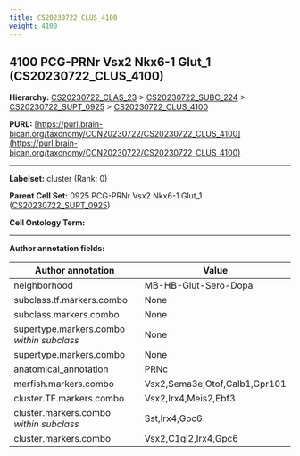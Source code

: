 ```yaml
---
title: CS20230722_CLUS_4100
weight: 4100
---
```

## 4100 PCG-PRNr Vsx2 Nkx6-1 Glut_1 (CS20230722_CLUS_4100)
<b>Hierarchy: </b>
[CS20230722_CLAS_23](../CS20230722_CLAS_23) >
[CS20230722_SUBC_224](../CS20230722_SUBC_224) >
[CS20230722_SUPT_0925](../CS20230722_SUPT_0925) >
[CS20230722_CLUS_4100](../CS20230722_CLUS_4100)

**PURL:** [https://purl.brain-bican.org/taxonomy/CCN20230722/CS20230722_CLUS_4100](https://purl.brain-bican.org/taxonomy/CCN20230722/CS20230722_CLUS_4100)

---


**Labelset:** cluster (Rank: 0)

**Parent Cell Set:** 0925 PCG-PRNr Vsx2 Nkx6-1 Glut_1 ([CS20230722_SUPT_0925](../CS20230722_SUPT_0925))



**Cell Ontology Term:** 

[MARKER GENES.]: #


---

[TRANSFERRED ANNOTATIONS.]: #


[AUTHOR ANNOTATION FIELDS.]: #


**Author annotation fields:**

| Author annotation | Value |
|-------------------|-------|
|neighborhood|MB-HB-Glut-Sero-Dopa|
|subclass.tf.markers.combo|None|
|subclass.markers.combo|None|
|supertype.markers.combo _within subclass_|None|
|supertype.markers.combo|None|
|anatomical_annotation|PRNc|
|merfish.markers.combo|Vsx2,Sema3e,Otof,Calb1,Gpr101|
|cluster.TF.markers.combo|Vsx2,Irx4,Meis2,Ebf3|
|cluster.markers.combo _within subclass_|Sst,Irx4,Gpc6|
|cluster.markers.combo|Vsx2,C1ql2,Irx4,Gpc6|
